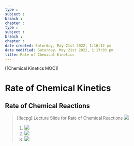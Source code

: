 ```yaml
---
type : 
subject : 
branch :
chapter :
type : 
subject : 
branch :
chapter :
date created: Saturday, May 21st 2022, 1:16:12 pm
date modified: Saturday, May 21st 2022, 1:17:03 pm
title: Rate of Chemical Kinetics
---
```

[[Chemical Kinetics MOC]]

# Rate of Chemical Kinetics
## Rate of Chemical Reactions
>[!lecpg] Lecture Slide for Rate of Chemical Reactions
>![](https://i.imgur.com/Kzunz5X.png)
>1. ![](https://i.imgur.com/PfZ2BrA.png)
>2. ![](https://i.imgur.com/uZVOSqk.png)
>3. ![](https://i.imgur.com/ru0VM1g.png)
